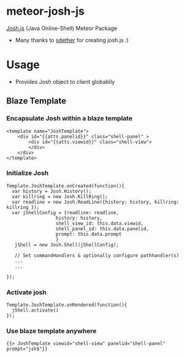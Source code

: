 # meteor-josh-js
[Josh.js](https://sdether.github.io/josh.js/) (Java Online-Shell) Meteor Package
* Many thanks to [sdether](https://github.com/sdether/josh.js) for creating josh.js :)

# Usage
* Provides Josh object to client globablly

## Blaze Template
### Encapsulate Josh within a blaze template 
```
<template name="JoshTemplate">
	<div id="{{atts.panelid}}" class="shell-panel" >
		<div id="{{atts.viewid}}" class="shell-view">
		</div>
	</div>
</template>
```
### Initialize Josh 
```
Template.JoshTemplate.onCreated(function(){
  var history = Josh.History();
  var killring = new Josh.KillRing();
  var readline = new Josh.ReadLine({history: history, killring: killring });
  var jShellConfig = {readline: readline,
                  history: history,
                  shell_view_id: this.data.viewid,
                  shell_panel_id: this.data.panelid,
                  prompt: this.data.prompt
                  }
   jShell = new Josh.Shell(jShellConfig);
   
   // Set commandHandlers & optionally configure pathhandler(s)
   ...
   ...

});

```

### Activate josh
```
Template.JoshTemplate.onRendered(function(){
  jShell.activate()
});

```

### Use blaze template anywhere
```
{{> JoshTemplate viewid="shell-view" panelid="shell-panel" prompt="jsh$"}}
```